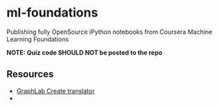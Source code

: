 # ml-foundations
Publishing fully OpenSource iPython notebooks from Coursera Machine Learning Foundations 

**NOTE: Quiz code SHOULD NOT be posted to the repo**


## Resources
- [GraphLab Create translator](https://dato.com/learn/translator/)
- 

